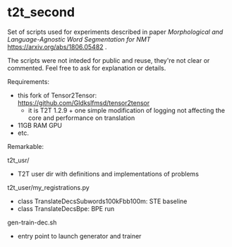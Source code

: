 # t2t_second

Set of scripts used for experiments described in paper 
*Morphological and Language-Agnostic Word Segmentation for NMT* https://arxiv.org/abs/1806.05482 .

The scripts were not inteded for public and reuse, they're not clear or commented. Feel free to ask for explanation or details.

Requirements:

- this fork of Tensor2Tensor: https://github.com/Gldkslfmsd/tensor2tensor
  - it is T2T 1.2.9 + one simple modification of logging not affecting the core and performance on translation
- 11GB RAM GPU
- etc.


Remarkable:

t2t_usr/
- T2T user dir with definitions and implementations of problems

t2t_user/my_registrations.py
- class TranslateDecsSubwords100kFbb100m: STE baseline
- class TranslateDecsBpe: BPE run

gen-train-dec.sh
- entry point to launch generator and trainer

